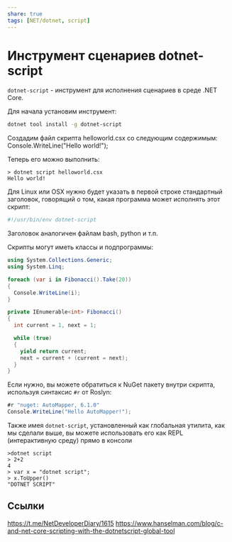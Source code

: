 ```yaml
---
share: true
tags: [NET/dotnet, script]
---
```

# Инструмент сценариев dotnet-script
`dotnet-script` - инструмент для исполнения сценариев в среде .NET Core.

Для начала установим инструмент:
```bash
dotnet tool install -g dotnet-script
```

Создадим файл скрипта helloworld.csx со следующим содержимым:
Console.WriteLine("Hello world!");

Теперь его можно выполнить:
```console
> dotnet script helloworld.csx
Hello world!
```
Для Linux или OSX нужно будет указать в первой строке стандартный заголовок, говорящий о том, какая программа может исполнять этот скрипт:
```bash
#!/usr/bin/env dotnet-script
```
Заголовок аналогичен файлам bash, python и т.п.

Скрипты могут иметь классы и подпрограммы:
```csharp
using System.Collections.Generic;
using System.Linq;

foreach (var i in Fibonacci().Take(20))
{
  Console.WriteLine(i);
}

private IEnumerable<int> Fibonacci()
{
  int current = 1, next = 1;

  while (true) 
  {
    yield return current;
    next = current + (current = next);
  }
}
```
Если нужно, вы можете обратиться к NuGet пакету внутри скрипта, используя синтаксис `#r` от Roslyn:
```csharp
#r "nuget: AutoMapper, 6.1.0"
Console.WriteLine("Hello AutoMapper!");
```
Также имея `dotnet-script`, установленный как глобальная утилита, как мы сделали выше, вы можете использовать его как REPL (интерактивную среду) прямо в консоли
```con
>dotnet script
> 2+2
4
> var x = "dotnet script";
> x.ToUpper()
"DOTNET SCRIPT"
```

## Ссылки
https://t.me/NetDeveloperDiary/1615
https://www.hanselman.com/blog/c-and-net-core-scripting-with-the-dotnetscript-global-tool
